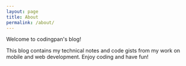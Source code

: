 ```yaml
---
layout: page
title: About
permalink: /about/
---
```

Welcome to codingpan's blog!

This blog contains my technical notes and code gists from my work on mobile and web development. Enjoy coding and have fun!  

